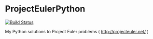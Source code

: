 ProjectEulerPython
==================

[![Build Status](https://travis-ci.org/SylvainDe/ProjectEulerPython.svg)](https://travis-ci.org/SylvainDe/ProjectEulerPython)

My Python solutions to Project Euler problems ( http://projecteuler.net/ )
